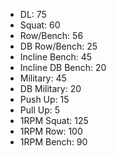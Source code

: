 * DL: 75
*  Squat: 60
*  Row/Bench: 56
*  DB Row/Bench: 25
*  Incline Bench: 45
*  Incline DB Bench: 20
*  Military: 45
*  DB Military: 20
*  Push Up: 15
*  Pull Up: 5
*  1RPM Squat: 125
*  1RPM Row: 100
*  1RPM Bench: 90
